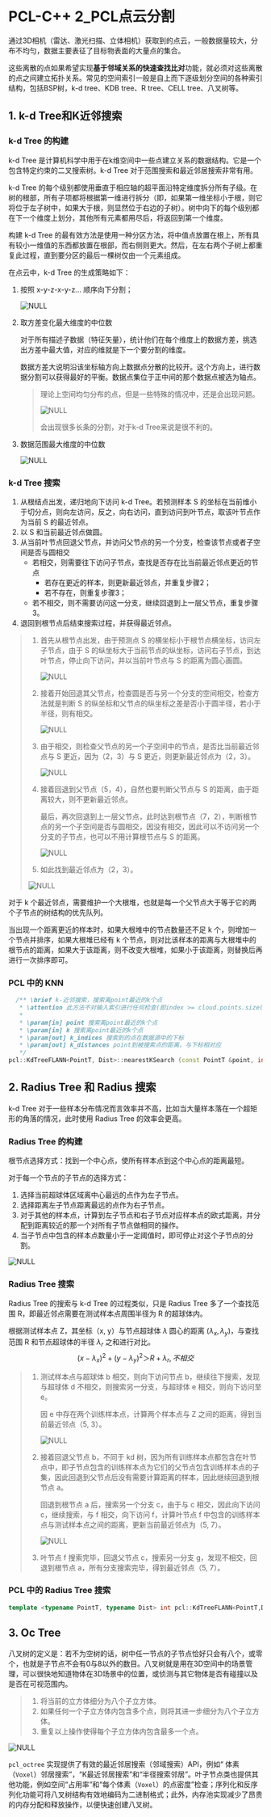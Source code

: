 # PCL-C++ 2_PCL点云分割

通过3D相机（雷达、激光扫描、立体相机）获取到的点云，一般数据量较大，分布不均匀，数据主要表征了目标物表面的大量点的集合。

这些离散的点如果希望实现**基于邻域关系的快速查找比对**功能，就必须对这些离散的点之间建立拓扑关系。常见的空间索引一般是自上而下逐级划分空间的各种索引结构，包括BSP树，k-d tree、KDB tree、R tree、CELL tree、八叉树等。

## 1. k-d Tree和K近邻搜索

### k-d Tree 的构建

k-d Tree 是计算机科学中用于在k维空间中一些点建立关系的数据结构。它是一个包含特定约束的二叉搜索树。k-d Tree 对于范围搜索和最近邻居搜索非常有用。

k-d Tree 的每个级别都使用垂直于相应轴的超平面沿特定维度拆分所有子级。在树的根部，所有子项都将根据第一维进行拆分（即，如果第一维坐标小于根，则它将位于左子树中，如果大于根，则显然位于右边的子树）。树中向下的每个级别都在下一个维度上划分，其他所有元素都用尽后，将返回到第一个维度。

构建 k-d Tree 的最有效方法是使用一种分区方法，将中值点放置在根上，所有具有较小一维值的东西都放置在根部，而右侧则更大。然后，在左右两个子树上都重复此过程，直到要分区的最后一棵树仅由一个元素组成。

在点云中，k-d Tree 的生成策略如下：

1. 按照 x-y-z-x-y-z... 顺序向下分割；

   ![NULL](./assets/picture_1.jpg)

2. 取方差变化最大维度的中位数

   对于所有描述子数据（特征矢量），统计他们在每个维度上的数据方差，挑选出方差中最大值，对应的维就是下一个要分割的维度。

   数据方差大说明沿该坐标轴方向上数据点分散的比较开。这个方向上，进行数据分割可以获得最好的平衡。数据点集位于正中间的那个数据点被选为轴点。

   > 理论上空间均匀分布的点，但是一些特殊的情况中，还是会出现问题。
   >
   > ![NULL](./assets/picture_2.jpg)
   >
   > 会出现很多长条的分割，对于k-d Tree来说是很不利的。

3. 数据范围最大维度的中位数

   ![NULL](./assets/picture_3.jpg)

### k-d Tree 搜索

1. 从根结点出发，递归地向下访问 k-d Tree。若预测样本 S 的坐标在当前维小于切分点，则向左访问，反之，向右访问，直到访问到叶节点，取该叶节点作为当前 S 的最近邻点。
2. 以 S 和当前最近邻点做圆。
3. 从当前叶节点回退父节点，并访问父节点的另一个分支，检查该节点或者子空间是否与圆相交
	- 若相交，则需要往下访问子节点，查找是否存在比当前最近邻点更近的节点
		- 若存在更近的样本，则更新最近邻点，并重复步骤2；
		- 若不存在，则重复步骤3；
	- 若不相交，则不需要访问这一分支，继续回退到上一层父节点，重复步骤3。
4. 退回到根节点后结束搜索过程，并获得最近邻点。

> 1. 首先从根节点出发，由于预测点 S 的横坐标小于根节点横坐标，访问左子节点，由于 S 的纵坐标大于当前节点的纵坐标，访问右子节点，到达叶节点，停止向下访问，并以当前叶节点与 S 的距离为圆心画圆。
>
>    ![NULL](./assets/picture_4.jpg)
>
> 2. 接着开始回退其父节点，检查圆是否与另一个分支的空间相交，检查方法就是判断 S 的纵坐标和父节点的纵坐标之差是否小于圆半径，若小于半径，则有相交。
>
>    ![NULL](./assets/picture_5.jpg)
>
> 3. 由于相交，则检查父节点的另一个子空间中的节点，是否比当前最近邻点与 S 更近，因为（2，3）与 S 更近，则更新最近邻点为（2，3）。
>
>    ![NULL](./assets/picture_6.jpg)
>
> 4. 接着回退到父节点（5，4），自然也要判断父节点与 S 的距离，由于距离较大，则不更新最近邻点。
>
>    最后，再次回退到上一层父节点，此时达到根节点（7，2），判断根节点的另一个子空间是否与圆相交，因没有相交，因此可以不访问另一个分支的子节点，也可以不用计算根节点与 S 的距离。
>
>    ![NULL](./assets/picture_7.jpg)
>
> 5. 如此找到最近邻点为（2，3）。
>
> ![NULL](./assets/picture_8.gif)

对于 k 个最近邻点，需要维护一个大根堆，也就是每一个父节点大于等于它的两个子节点的树结构的优先队列。

当出现一个距离更近的样本时，如果大根堆中的节点数量还不足 k 个，则增加一个节点并排序，如果大根堆已经有 k 个节点，则对比该样本的距离与大根堆中的根节点的距离，如果大于该距离，则不改变大根堆，如果小于该距离，则替换后再进行一次排序即可。

### PCL 中的 KNN

```c++
  /** \brief k-近邻搜索，搜索离point最近的k个点
   * \attention 此方法不对输入索引进行任何检查(即index >= cloud.points.size() || index < 0)，并假定是有效(即有限)数据。
   *
   * \param[in] point 搜索离point最近的k个点
   * \param[in] k 搜索离point最近的k个点
   * \param[out] k_indices 搜索到的点在数据源中的下标 
   * \param[out] k_distances point到被搜索点的距离，与下标相对应
   */
pcl::KdTreeFLANN<PointT, Dist>::nearestKSearch (const PointT &point, int k, std::vector<int> &k_indices, std::vector<float> &k_distances) const;
```

## 2. Radius Tree 和 Radius 搜索

k-d Tree 对于一些样本分布情况而言效率并不高，比如当大量样本落在一个超矩形的角落的情况，此时使用 Radius Tree 的效率会更高。

### Radius Tree 的构建

根节点选择方式：找到一个中心点，使所有样本点到这个中心点的距离最短。

对于每一个节点的子节点的选择方式：

1. 选择当前超球体区域离中心最远的点作为左子节点。
2. 选择距离左子节点距离最远的点作为右子节点。
3. 对于其他的样本点，计算到左子节点和右子节点对应样本点的欧式距离，并分配到距离较近的那一个对所有子节点做相同的操作。
4. 当子节点中包含的样本点数量小于一定阈值时，即可停止对这个子节点的分割。

![NULL](./assets/picture_9.gif)

### Radius Tree 搜索

 Radius Tree 的搜索与 k-d Tree 的过程类似，只是 Radius Tree 多了一个查找范围 R，即最近邻点需要在测试样本点周围半径为 R 的超球体内。

根据测试样本点 Z，其坐标（x, y）与节点超球体 $λ$ 圆心的距离 $(λ_x, λ_y)$，与查找范围 R 和节点超球体的半径 $λ_r$ 之和进行对比。
$$
(x-λ_x)^2 + (y-λ_y)^2 ＞ R + λ_r ,不相交
$$

> 1. 测试样本点与超球体 b 相交，则向下访问节点 b，继续往下搜索，发现与超球体 d 不相交，则搜索另一分支，与超球体 e 相交，则向下访问至 e。
>
>    因 e 中存在两个训练样本点，计算两个样本点与 Z 之间的距离，得到当前最近邻点（5, 3）。
>
>    ![NULL](./assets/picture_10.jpg)
>
> 2. 接着回退父节点 b，不同于 kd 树，因为所有训练样本点都包含在叶节点中，即子节点包含的训练样本点为它们的父节点包含训练样本点的子集，因此回退到父节点后没有需要计算距离的样本，因此继续回退到根节点 a。
>
>    回退到根节点 a 后，搜索另一个分支 c，由于与 c 相交，因此向下访问 c，继续搜索，与 f 相交，向下访问 f，计算叶节点 f 中包含的训练样本点与测试样本点之间的距离，更新当前最近邻点为（5, 7）。
>
>    ![NULL](./assets/picture_11.jpg)
>
> 3. 叶节点 f 搜索完毕，回退父节点 c，搜索另一分支 g，发现不相交，回退到根节点 a，所有分支搜索完毕，得到最近邻点（5, 7）。

### PCL 中的 Radius Tree 搜索

```c++
template <typename PointT, typename Dist> int pcl::KdTreeFLANN<PointT,Dist>::radiusSearch (const PointT &point, double radius, std::vector<int> &k_indices,std::vector<float> &k_sqr_dists,unsigned int max_nn) const;
```

## 3. Oc Tree

八叉树的定义是：若不为空树的话，树中任一节点的子节点恰好只会有八个，或零个，也就是子节点不会有0与8以外的数目。八叉树就是用在3D空间中的场景管理，可以很快地知道物体在3D场景中的位置，或侦测与其它物体是否有碰撞以及是否在可视范围内。

> 1. 将当前的立方体细分为八个子立方体。
> 1. 如果任何一个子立方体内包含多个点，则将其进一步细分为八个子立方体。
> 1. 重复以上操作使得每个子立方体内包含最多一个点。

![NULL](./assets/picture_12.jpg)

`pcl_octree` 实现提供了有效的最近邻居搜索（邻域搜索）API，例如“ 体素（`Voxel`）邻居搜索”，“K最近邻居搜索”和“半径搜索邻居”。叶子节点类也提供其他功能，例如空间“占用率”和“每个体素（`Voxel`）的点密度”检查；序列化和反序列化功能可将八叉树结构有效地编码为二进制格式；此外，内存池实现减少了昂贵的内存分配和释放操作，以便快速创建八叉树。

